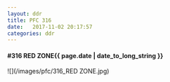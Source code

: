 ```yaml
---
layout: ddr
title: PFC 316
date:   2017-11-02 20:17:57
categories: ddr
---
```


#### **#316** RED ZONE<span class="pull-right">{{ page.date | date_to_long_string }}</span>
![](/images/pfc/316_RED ZONE.jpg)
